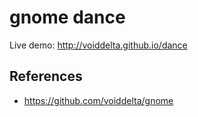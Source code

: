 # gnome dance

Live demo: http://voiddelta.github.io/dance

## References
* https://github.com/voiddelta/gnome
